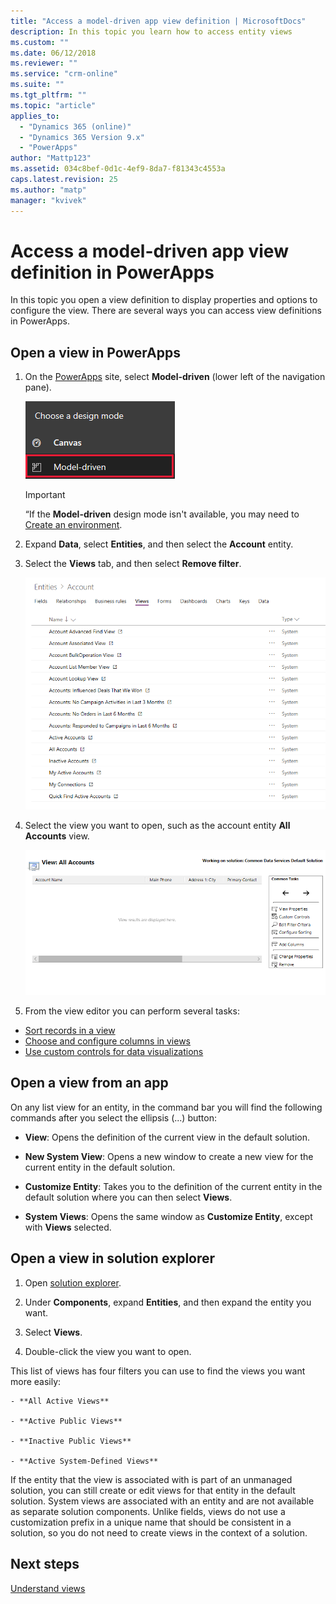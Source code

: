 ```yaml
---
title: "Access a model-driven app view definition | MicrosoftDocs"
description: In this topic you learn how to access entity views
ms.custom: ""
ms.date: 06/12/2018
ms.reviewer: ""
ms.service: "crm-online"
ms.suite: ""
ms.tgt_pltfrm: ""
ms.topic: "article"
applies_to: 
  - "Dynamics 365 (online)"
  - "Dynamics 365 Version 9.x"
  - "PowerApps"
author: "Mattp123"
ms.assetid: 034c8bef-0d1c-4ef9-8da7-f81343c4553a
caps.latest.revision: 25
ms.author: "matp"
manager: "kvivek"
---
```

# Access a model-driven app view definition in PowerApps

 In this topic you open a view definition to display properties and options to configure the view. There are several ways you can access view definitions in PowerApps. 
  
  
## Open a view in PowerApps

1.  On the [PowerApps](https://web.powerapps.com/?utm_source=padocs&utm_medium=linkinadoc&utm_campaign=referralsfromdoc) site, select **Model-driven** (lower left of the navigation pane).  

    ![Model-driven design mode](media/model-driven-switch.png)

    > [!IMPORTANT]
    > “If the **Model-driven** design mode isn't available, you may need to [Create an environment](https://docs.microsoft.com/powerapps/administrator/create-environment). 

2.  Expand **Data**, select **Entities**, and then select the **Account** entity.   
3. Select the **Views** tab, and then select **Remove filter**.

    ![Account view definitions](media/account-view-definitions.png)

4. Select the view you want to open, such as the account entity **All Accounts** view.

    ![All Accounts view](media/all-accounts-view.png)

5. From the view editor you can perform several tasks: 
 
- [Sort records in a view](configure-sorting.md)
- [Choose and configure columns in views](choose-and-configure-columns.md)
- [Use custom controls for data visualizations](use-custom-controls-data-visualizations.md) 

## Open a view from an app

On any list view for an entity, in the command bar you will find the following commands after you select the ellipsis (...) button:  
- **View**: Opens the definition of the current view in the default solution.  
  
- **New System View**: Opens a new window to create a new view for the current entity in the default solution.  
  
- **Customize Entity**: Takes you to the definition of the current entity in the default solution where you can then select **Views**.  
  
- **System Views**: Opens the same window as **Customize Entity**, except with **Views** selected.  

## Open a view in solution explorer 
  
1.  Open [solution explorer](advanced-navigation.md#solution-explorer).  
  
2.  Under **Components**, expand **Entities**, and then expand the entity you want.  
  
3.  Select **Views**.  
  
4.  Double-click the view you want to open.  
  
 This list of views has four filters you can use to find the views you want more easily:  
  
    - **All Active Views**  
  
    - **Active Public Views**  
  
    - **Inactive Public Views**  
  
    - **Active System-Defined Views**  
  
 If the entity that the view is associated with is part of an unmanaged solution, you can still create or edit views for that entity in the default solution. System views are associated with an entity and are not available as separate solution components. Unlike fields, views do not use a customization prefix in a unique name that should be consistent in a solution, so you do not need to create views in the context of a solution. 
 
## Next steps
[Understand views ](create-edit-views.md)


